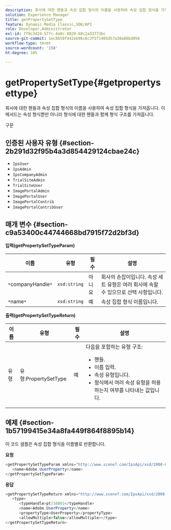```yaml
---
description: 회사에 대한 핸들과 속성 집합 형식의 이름을 사용하여 속성 집합 형식을 가져옵니다. 이 메서드는 속성 형식뿐만 아니라 형식에 대한 핸들과 함께 형식 구조를 가져옵니다.
solution: Experience Manager
title: getPropertySetType
feature: Dynamic Media Classic,SDK/API
role: Developer,Administrator
exl-id: ff9c3d24-577c-4a9c-8820-60c2a33773bc
source-git-commit: 1ec8b59f442eb96c6c3f5f1405d57a38a86bd056
workflow-type: tm+mt
source-wordcount: '158'
ht-degree: 10%

---
```


# getPropertySetType{#getpropertysettype}

회사에 대한 핸들과 속성 집합 형식의 이름을 사용하여 속성 집합 형식을 가져옵니다. 이 메서드는 속성 형식뿐만 아니라 형식에 대한 핸들과 함께 형식 구조를 가져옵니다.

구문

## 인증된 사용자 유형 {#section-2b291d32f95b4a3d854429124cbae24c}

* `IpsUser`
* `IpsAdmin`
* `IpsCompanyAdmin`
* `TrialSiteAdmin`
* `TrialSiteUser`
* `ImagePortalAdmin`
* `ImagePortalUser`
* `ImagePortalContrib`
* `ImagePortalContribUser`

## 매개 변수 {#section-c9a53400c44744668bd7915f72d2bf3d}

**입력(getPropertySetTypeParam)**

| 이름 | 유형 | 필수 | 설명 |
|---|---|---|---|
| `*`companyHandle`*` | `xsd:string` | 아니요 | 회사의 손잡이입니다. 속성 세트 유형은 여러 회사에 속할 수 있으므로 선택 사항입니다. |
| `*`name`*` | `xsd:string` | 예 | 속성 집합 형식 이름입니다. |

**출력(getPropertySetTypeReturn)**

<table id="table_F2724F6B706C4F658AED99290E29F3E6"> 
 <thead> 
  <tr> 
   <th colname="col1" class="entry"> 이름 </th> 
   <th colname="col2" class="entry"> 유형 </th> 
   <th colname="col3" class="entry"> 필수 </th> 
   <th colname="col4" class="entry"> 설명 </th> 
  </tr> 
 </thead>
 <tbody> 
  <tr> 
   <td colname="col1"> <span class="codeph"> <span class="varname"> 유형</span> </span> </td> 
   <td colname="col2"> <span class="codeph"> 유형:PropertySetType</span> </td> 
   <td colname="col3"> 예 </td> 
   <td colname="col4">다음을 포함하는 유형 구조: 
    <ul id="ul_FC028882124D4CD6870A076CBFB80333"> 
     <li id="li_9F36539C51ED48EDBECCD6A07A4FDD4A">핸들. </li> 
     <li id="li_6004406A0D1341648A714FF3C61E4004">이름 입력. </li> 
     <li id="li_29F6CA9D8B134ED3B10B6BDBB41BF607">속성 유형입니다. </li> 
     <li id="li_A2354354541A4F1AB7234F65F2B61A40">형식에서 여러 속성 유형을 허용하는지 여부를 나타내는 값입니다. </li> 
    </ul> </td> 
  </tr> 
 </tbody> 
</table>

## 예제 {#section-1b57199415e34a8fa449f864f8895b14}

이 코드 샘플은 속성 집합 형식을 이름별로 반환합니다.

**요청**

```java
<getPropertySetTypeParam xmlns="http://www.scene7.com/IpsApi/xsd/2008-01-15">
   <name>Adobe.UserProperty</name>
</getPropertySetTypeParam>
```

**응답**

```java
<getPropertySetTypeReturn xmlns="http://www.scene7.com/IpsApi/xsd/2008-01-15">
   <type>
      <typeHandle>pt|10801</typeHandle>
      <name>Adobe.UserProperty</name>
      <propertyType>UserProperty</propertyType>
      <allowMultiple>false</allowMultiple></type>
</getPropertySetTypeReturn>
```
